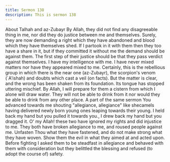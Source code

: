 ```yaml
---
title: Sermon 138
description: This is sermon 138
---
```


About Talhah and az-Zubayr
By Allah, they did not find any disagreeable thing in me, nor did they do justice between me
and themselves. Surely, they are now demanding a right which they have abandoned and
blood which they have themselves shed.
If I partook in it with them then they too have a share in it, but if they committed it without
me the demand should be against them. The first step of their justice should be that they pass
verdict against themselves. I have my intelligence with me.
I have never mixed matters nor have they appeared mixed to me. Certainly, this is the
rebellious group in which there is the near one (az-Zubayr), the scorpion's venom (`A'ishah)
and doubts which cast a veil (on facts). But the matter is clear, and the wrong has been shaken
from its foundation.
Its tongue has stopped uttering mischief. By Allah, I will prepare for them a cistern from
which I alone will draw water. They will not be able to drink from it nor would they be able
to drink from any other place.
A part of the same sermon
You advanced towards me shouting "allegiance, allegiance" like shecamels having delivered
newly born young ones leaping towards their young. I held back my hand but you pulled it
towards you., I drew back my hand but you dragged it. O' my Allah! these two have ignored
my rights and did injustice to me. They both have broken allegiance to me, and roused people
against me. Unfasten Thou what they have fastened, and do not make strong what they have
woven.
Show them the evil in what they aimed at and acted upon.
Before fighting I asked them to be steadfast in allegiance and behaved with them with
consideration but they belittled the blessing and refused (to adopt the course of) safety.